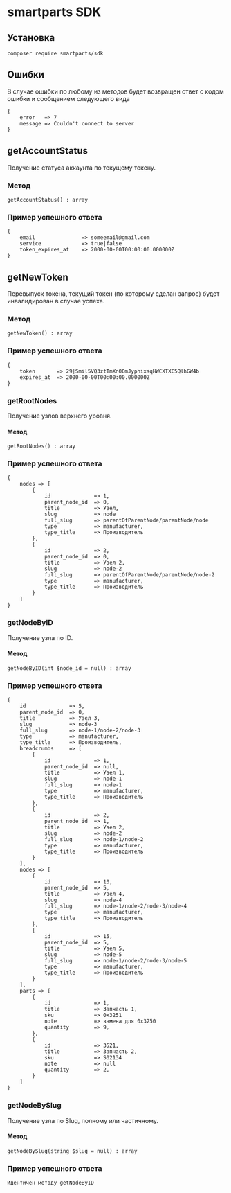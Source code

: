 # smartparts SDK

## Установка
	composer require smartparts/sdk

## Ошибки
В случае ошибки по любому из методов будет возвращен ответ с кодом ошибки и сообщением следующего вида

	{
		error 	=> 7
		message	=> Couldn't connect to server
	}

## getAccountStatus
Получение статуса аккаунта по текущему токену.

### Метод
	getAccountStatus() : array

### Пример успешного ответа

	{
		email				=> someemail@gmail.com
		service				=> true|false
		token_expires_at	=> 2000-00-00T00:00:00.000000Z
	}

## getNewToken
Перевыпуск токена, текущий токен (по которому сделан запрос) будет инвалидирован в случае успеха.

### Метод
	getNewToken() : array

### Пример успешного ответа

	{
		token 		=> 29|Smil5VQ3ztTmXn00mJyphixsqHWCXTXC5QlhGW4b
		expires_at 	=> 2000-00-00T00:00:00.000000Z
	}

### getRootNodes
Получение узлов верхнего уровня.

#### Метод

	getRootNodes() : array

### Пример успешного ответа

	{
		nodes => [
			{
				id				=> 1,
				parent_node_id 	=> 0,
				title			=> Узел,
				slug			=> node
				full_slug		=> parentOfParentNode/parentNode/node
				type			=> manufacturer,
				type_title		=> Производитель
			},
			{
				id				=> 2,
				parent_node_id 	=> 0,
				title			=> Узел 2,
				slug			=> node-2
				full_slug		=> parentOfParentNode/parentNode/node-2
				type			=> manufacturer,
				type_title		=> Производитель
			}
		]
	}

### getNodeByID
Получение узла по ID.

#### Метод

	getNodeByID(int $node_id = null) : array

### Пример успешного ответа

	{
		id				=> 5,
		parent_node_id 	=> 0,
		title			=> Узел 3,
		slug			=> node-3
		full_slug		=> node-1/node-2/node-3
		type			=> manufacturer,
		type_title		=> Производитель,
		breadcrumbs 	=> [
			{
				id				=> 1,
				parent_node_id 	=> null,
				title			=> Узел 1,
				slug			=> node-1
				full_slug		=> node-1
				type			=> manufacturer,
				type_title		=> Производитель
			},
			{
				id				=> 2,
				parent_node_id 	=> 1,
				title			=> Узел 2,
				slug			=> node-2
				full_slug		=> node-1/node-2
				type			=> manufacturer,
				type_title		=> Производитель
			}
		],
		nodes => [
			{
				id				=> 10,
				parent_node_id 	=> 5,
				title			=> Узел 4,
				slug			=> node-4
				full_slug		=> node-1/node-2/node-3/node-4
				type			=> manufacturer,
				type_title		=> Производитель
			},
			{
				id				=> 15,
				parent_node_id 	=> 5,
				title			=> Узел 5,
				slug			=> node-5
				full_slug		=> node-1/node-2/node-3/node-5
				type			=> manufacturer,
				type_title		=> Производитель
			}
		],
		parts => [
			{
				id				=> 1,
				title			=> Запчасть 1,
				sku				=> 0x3251
				note			=> замена для 0x3250
				quantity		=> 9,
			},
			{
				id				=> 3521,
				title			=> Запчасть 2,
				sku				=> S02134
				note			=> null
				quantity		=> 2,
			}
		]
	}

### getNodeBySlug
Получение узла по Slug, полному или частичному.

#### Метод

	getNodeBySlug(string $slug = null) : array

### Пример успешного ответа

	Идентичен методу getNodeByID